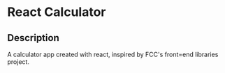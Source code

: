 # React Calculator

## Description 
A calculator app created with react, inspired by FCC's front=end libraries project.